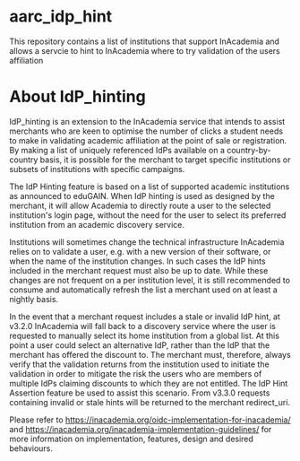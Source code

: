 # aarc_idp_hint
This repository contains a list of institutions that support InAcademia and allows a servcie to hint to InAcademia where to try validation of the users affiliation

# About IdP_hinting 
IdP_hinting is an extension to the InAcademia service that intends to assist merchants who are keen to optimise the number of clicks a student needs to make in validating academic affiliation at the point of sale or registration. By making a list of uniquely referenced IdPs available on a country-by-country basis, it is possible for the merchant to target specific institutions or subsets of institutions with specific campaigns.

The IdP Hinting feature is based on a list of supported academic institutions as announced to eduGAIN. When IdP hinting is used as designed by the merchant, it will allow Academia to directly route a user to the selected institution's login page, without the need for the user to select its preferred institution from an academic discovery service.

Institutions will sometimes change the technical infrastructure InAcademia relies on to validate a user, e.g. with a new version of their software, or when the name of the institution changes. In such cases the IdP hints included in the merchant request must also be up to date. While these changes are not frequent on a per institution level, it is still recommended to consume and automatically refresh the list a merchant used on at least a nightly basis. 

In the event that a merchant request includes a stale or invalid IdP hint, at v3.2.0 InAcademia will fall back to a discovery service where the user is requested to manually select its home institution from a global list. At this point a user could select an alternative IdP, rather than the IdP that the merchant has offered the discount to. The merchant must, therefore, always verify that the validation returns from the institution used to initiate the validation in order to mitigate the risk the users who are members of multiple IdPs claiming discounts to which they are not entitled. The IdP Hint Assertion feature be used to assist this scenario. From v3.3.0 requests containing invalid or stale hints will be returned to the merchant redirect_uri. 

Please refer to https://inacademia.org/oidc-implementation-for-inacademia/ and https://inacademia.org/inacademia-implementation-guidelines/ for more information on implementation, features, design and desired behaviours.
